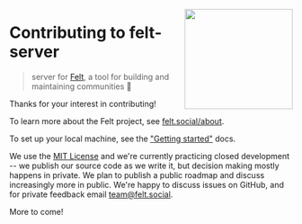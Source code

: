 [<img src="/src/static/felt.png" align="right" width="192" height="178">](https://felt.dev)

# Contributing to felt-server

> server for [Felt](https://github.com/feltcoop/felt),
> a tool for building and maintaining communities 💚

Thanks for your interest in contributing!

To learn more about the Felt project, see
[felt.social/about](https://www.felt.social/about).

To set up your local machine,
see the ["Getting started"](/src/docs/getting-started.md) docs.

We use the [MIT License](/LICENSE)
and we're currently practicing closed development --
we publish our source code as we write it,
but decision making mostly happens in private.
We plan to publish a public roadmap and discuss increasingly more in public.
We're happy to discuss issues on GitHub,
and for private feedback email [team@felt.social](mailto:team@felt.social).

More to come!
